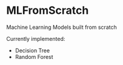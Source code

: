 # MLFromScratch
Machine Learning Models built from scratch

Currently implemented:
- Decision Tree
- Random Forest
